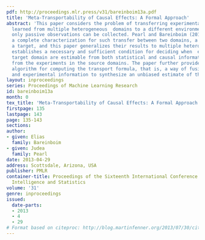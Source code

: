 ```yaml
---
pdf: http://proceedings.mlr.press/v31/bareinboim13a.pdf
title: 'Meta-Transportability of Causal Effects: A Formal Approach'
abstract: 'This paper considers the problem of transferring experimental findings
  learned from multiple heterogeneous  domains to a different environment, in which
  only passive observations can be collected. Pearl and Bareinboim (2011) established
  a complete characterization for such transfer between two domains, a source and
  a target, and this paper generalizes their results to multiple heterogeneous domains.  It
  establishes a necessary and sufficient condition for deciding when  effects in the
  target domain are estimable from both statistical and causal information transferred
  from the experiments in the source domains. The paper further provides a complete
  algorithm for computing the transport formula, that is, a way of fusing observational
  and experimental information to synthesize an unbiased estimate of the desired effects. '
layout: inproceedings
series: Proceedings of Machine Learning Research
id: bareinboim13a
month: 0
tex_title: 'Meta-Transportability of Causal Effects: A Formal Approach'
firstpage: 135
lastpage: 143
page: 135-143
sections: 
author:
- given: Elias
  family: Bareinboim
- given: Judea
  family: Pearl
date: 2013-04-29
address: Scottsdale, Arizona, USA
publisher: PMLR
container-title: Proceedings of the Sixteenth International Conference on Artificial
  Intelligence and Statistics
volume: '31'
genre: inproceedings
issued:
  date-parts:
  - 2013
  - 4
  - 29
# Format based on citeproc: http://blog.martinfenner.org/2013/07/30/citeproc-yaml-for-bibliographies/
---
```

